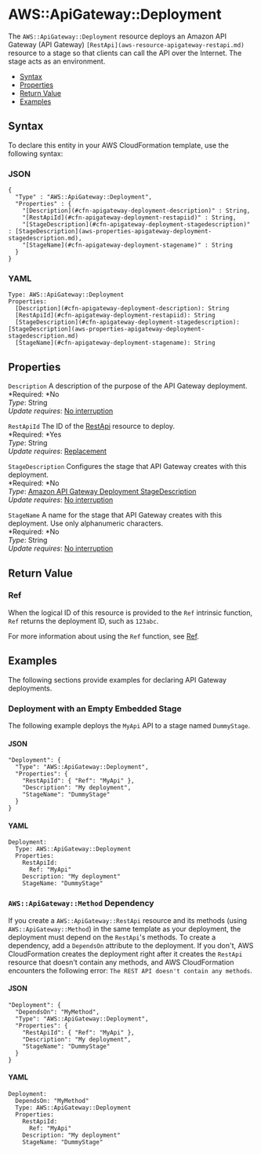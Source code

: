 # AWS::ApiGateway::Deployment<a name="aws-resource-apigateway-deployment"></a>

The `AWS::ApiGateway::Deployment` resource deploys an Amazon API Gateway \(API Gateway\) `[RestApi](aws-resource-apigateway-restapi.md)` resource to a stage so that clients can call the API over the Internet\. The stage acts as an environment\.


+ [Syntax](#aws-resource-apigateway-deployment-syntax)
+ [Properties](#w3ab2c21c10c35b9)
+ [Return Value](#w3ab2c21c10c35c11)
+ [Examples](#aws-resource-apigateway-deployment-examples)

## Syntax<a name="aws-resource-apigateway-deployment-syntax"></a>

To declare this entity in your AWS CloudFormation template, use the following syntax:

### JSON<a name="aws-resource-apigateway-deployment-syntax.json"></a>

```
{
  "Type" : "AWS::ApiGateway::Deployment",
  "Properties" : {
    "[Description](#cfn-apigateway-deployment-description)" : String,
    "[RestApiId](#cfn-apigateway-deployment-restapiid)" : String,
    "[StageDescription](#cfn-apigateway-deployment-stagedescription)" : [StageDescription](aws-properties-apigateway-deployment-stagedescription.md),
    "[StageName](#cfn-apigateway-deployment-stagename)" : String
  }
}
```

### YAML<a name="aws-resource-apigateway-deployment-syntax.yaml"></a>

```
Type: AWS::ApiGateway::Deployment
Properties:
  [Description](#cfn-apigateway-deployment-description): String
  [RestApiId](#cfn-apigateway-deployment-restapiid): String
  [StageDescription](#cfn-apigateway-deployment-stagedescription): [StageDescription](aws-properties-apigateway-deployment-stagedescription.md)
  [StageName](#cfn-apigateway-deployment-stagename): String
```

## Properties<a name="w3ab2c21c10c35b9"></a>

`Description`  <a name="cfn-apigateway-deployment-description"></a>
A description of the purpose of the API Gateway deployment\.  
*Required: *No  
*Type*: String  
*Update requires*: [No interruption](using-cfn-updating-stacks-update-behaviors.md#update-no-interrupt)

`RestApiId`  <a name="cfn-apigateway-deployment-restapiid"></a>
The ID of the [RestApi](aws-resource-apigateway-restapi.md) resource to deploy\.  
*Required: *Yes  
*Type*: String  
*Update requires*: [Replacement](using-cfn-updating-stacks-update-behaviors.md#update-replacement)

`StageDescription`  <a name="cfn-apigateway-deployment-stagedescription"></a>
Configures the stage that API Gateway creates with this deployment\.  
*Required: *No  
*Type*: [Amazon API Gateway Deployment StageDescription](aws-properties-apigateway-deployment-stagedescription.md)  
*Update requires*: [No interruption](using-cfn-updating-stacks-update-behaviors.md#update-no-interrupt)

`StageName`  <a name="cfn-apigateway-deployment-stagename"></a>
A name for the stage that API Gateway creates with this deployment\. Use only alphanumeric characters\.  
*Required: *No  
*Type*: String  
*Update requires*: [No interruption](using-cfn-updating-stacks-update-behaviors.md#update-no-interrupt)

## Return Value<a name="w3ab2c21c10c35c11"></a>

### Ref<a name="w3ab2c21c10c35c11b2"></a>

When the logical ID of this resource is provided to the `Ref` intrinsic function, `Ref` returns the deployment ID, such as `123abc`\.

For more information about using the `Ref` function, see [Ref](intrinsic-function-reference-ref.md)\.

## Examples<a name="aws-resource-apigateway-deployment-examples"></a>

The following sections provide examples for declaring API Gateway deployments\.

### Deployment with an Empty Embedded Stage<a name="w3ab2c21c10c35c13b4"></a>

The following example deploys the `MyApi` API to a stage named `DummyStage`\.

#### JSON<a name="aws-resource-apigateway-deployment-example1.json"></a>

```
"Deployment": {
  "Type": "AWS::ApiGateway::Deployment",
  "Properties": {
    "RestApiId": { "Ref": "MyApi" },
    "Description": "My deployment",
    "StageName": "DummyStage"
  }
}
```

#### YAML<a name="aws-resource-apigateway-deployment-example1.yaml"></a>

```
Deployment: 
  Type: AWS::ApiGateway::Deployment
  Properties: 
    RestApiId: 
      Ref: "MyApi"
    Description: "My deployment"
    StageName: "DummyStage"
```

### `AWS::ApiGateway::Method` Dependency<a name="w3ab2c21c10c35c13b6"></a>

If you create a `AWS::ApiGateway::RestApi` resource and its methods \(using `AWS::ApiGateway::Method`\) in the same template as your deployment, the deployment must depend on the `RestApi`'s methods\. To create a dependency, add a `DependsOn` attribute to the deployment\. If you don't, AWS CloudFormation creates the deployment right after it creates the `RestApi` resource that doesn't contain any methods, and AWS CloudFormation encounters the following error: `The REST API doesn't contain any methods`\.

#### JSON<a name="aws-resource-apigateway-deployment-example2.json"></a>

```
"Deployment": {
  "DependsOn": "MyMethod",
  "Type": "AWS::ApiGateway::Deployment",
  "Properties": {
    "RestApiId": { "Ref": "MyApi" },
    "Description": "My deployment",
    "StageName": "DummyStage"
  }
}
```

#### YAML<a name="aws-resource-apigateway-deployment-example2.yaml"></a>

```
Deployment: 
  DependsOn: "MyMethod"
  Type: AWS::ApiGateway::Deployment
  Properties: 
    RestApiId: 
      Ref: "MyApi"
    Description: "My deployment"
    StageName: "DummyStage"
```